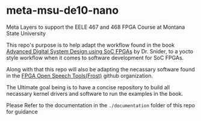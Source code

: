 # meta-msu-de10-nano
Meta Layers to support the EELE 467 and 468 FPGA Course at Montana State University

This repo's purpose is to help adapt the workflow found in the book [Advanced Digital System Design using SoC FPGAs](https://link.springer.com/book/10.1007/978-3-031-15416-4) by Dr. Snider, to a yocto style workflow when it comes to software development for SoC FPGAs.

Along with that this repo will also be adapting the necassary software found in the [FPGA Open Speech Tools(Frost)](https://github.com/fpga-open-speech-tools/) github organization.

The Ultimate goal being is to have a concise repository to build all necassary kernel drivers and software to run the examples in the book.

Please Refer to the documentation in the `./documentation` folder of this repo for guidance